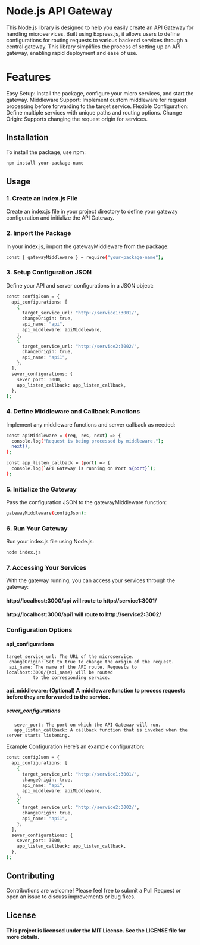 # Node.js API Gateway

This Node.js library is designed to help you easily create an API Gateway for handling microservices. Built using Express.js, it allows users to define configurations for routing requests to various backend services through a central gateway. This library simplifies the process of setting up an API gateway, enabling rapid deployment and ease of use.

# Features

Easy Setup: Install the package, configure your micro services, and start the gateway.
Middleware Support: Implement custom middleware for request processing before forwarding to the target service.
Flexible Configuration: Define multiple services with unique paths and routing options.
Change Origin: Supports changing the request origin for services.

## Installation

To install the package, use npm:

```bash
npm install your-package-name
```

## Usage

### 1. Create an index.js File

Create an index.js file in your project directory to define your gateway configuration and initialize the API Gateway.

### 2. Import the Package

In your index.js, import the gatewayMiddleware from the package:

```bash
const { gatewayMiddleware } = require("your-package-name");
```

### 3. Setup Configuration JSON

Define your API and server configurations in a JSON object:

```bash
const configJson = {
  api_configurations: [
    {
      target_service_url: "http://service1:3001/",
      changeOrigin: true,
      api_name: "api",
      api_middleware: apiMiddleware,
    },
    {
      target_service_url: "http://service2:3002/",
      changeOrigin: true,
      api_name: "api1",
    },
  ],
  sever_configurations: {
    sever_port: 3000,
    app_listen_callback: app_listen_callback,
  },
};
```

### 4. Define Middleware and Callback Functions

Implement any middleware functions and server callback as needed:

```bash
const apiMiddleware = (req, res, next) => {
  console.log("Request is being processed by middleware.");
  next();
};

const app_listen_callback = (port) => {
  console.log(`API Gateway is running on Port ${port}`);
};
```

### 5. Initialize the Gateway

Pass the configuration JSON to the gatewayMiddleware function:

```bash
gatewayMiddleware(configJson);
```

### 6. Run Your Gateway

Run your index.js file using Node.js:

```bash
node index.js
```

### 7. Accessing Your Services

With the gateway running, you can access your services through the gateway:

#### http://localhost:3000/api will route to http://service1:3001/

#### http://localhost:3000/api1 will route to http://service2:3002/

### Configuration Options

#### api_configurations

    target_service_url: The URL of the microservice.
     changeOrigin: Set to true to change the origin of the request.
     api_name: The name of the API route. Requests to localhost:3000/{api_name} will be routed
              to the corresponding service.

#### api_middleware: (Optional) A middleware function to process requests before they are forwarded to the service.

##### sever_configurations

       sever_port: The port on which the API Gateway will run.
       app_listen_callback: A callback function that is invoked when the server starts listening.

Example Configuration
Here’s an example configuration:

```bash
const configJson = {
  api_configurations: [
    {
      target_service_url: "http://service1:3001/",
      changeOrigin: true,
      api_name: "api",
      api_middleware: apiMiddleware,
    },
    {
      target_service_url: "http://service2:3002/",
      changeOrigin: true,
      api_name: "api1",
    },
  ],
  sever_configurations: {
    sever_port: 3000,
    app_listen_callback: app_listen_callback,
  },
};
```

## Contributing

Contributions are welcome! Please feel free to submit a Pull Request or open an issue to discuss improvements or bug fixes.

## License

#### This project is licensed under the MIT License. See the LICENSE file for more details.
